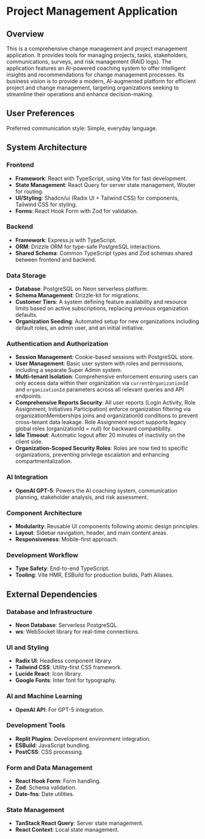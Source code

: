# Project Management Application

## Overview
This is a comprehensive change management and project management application. It provides tools for managing projects, tasks, stakeholders, communications, surveys, and risk management (RAID logs). The application features an AI-powered coaching system to offer intelligent insights and recommendations for change management processes. Its business vision is to provide a modern, AI-augmented platform for efficient project and change management, targeting organizations seeking to streamline their operations and enhance decision-making.

## User Preferences
Preferred communication style: Simple, everyday language.

## System Architecture

### Frontend
- **Framework**: React with TypeScript, using Vite for fast development.
- **State Management**: React Query for server state management, Wouter for routing.
- **UI/Styling**: Shadcn/ui (Radix UI + Tailwind CSS) for components, Tailwind CSS for styling.
- **Forms**: React Hook Form with Zod for validation.

### Backend
- **Framework**: Express.js with TypeScript.
- **ORM**: Drizzle ORM for type-safe PostgreSQL interactions.
- **Shared Schema**: Common TypeScript types and Zod schemas shared between frontend and backend.

### Data Storage
- **Database**: PostgreSQL on Neon serverless platform.
- **Schema Management**: Drizzle-kit for migrations.
- **Customer Tiers**: A system defining feature availability and resource limits based on active subscriptions, replacing previous organization defaults.
- **Organization Seeding**: Automated setup for new organizations including default roles, an admin user, and an initial initiative.

### Authentication and Authorization
- **Session Management**: Cookie-based sessions with PostgreSQL store.
- **User Management**: Basic user system with roles and permissions, including a separate Super Admin system.
- **Multi-tenant Isolation**: Comprehensive enforcement ensuring users can only access data within their organization via `currentOrganizationId` and `organizationId` parameters across all relevant queries and API endpoints.
- **Comprehensive Reports Security**: All user reports (Login Activity, Role Assignment, Initiatives Participation) enforce organization filtering via organizationMemberships joins and organizationId conditions to prevent cross-tenant data leakage. Role Assignment report supports legacy global roles (organizationId = null) for backward compatibility.
- **Idle Timeout**: Automatic logout after 20 minutes of inactivity on the client side.
- **Organization-Scoped Security Roles**: Roles are now tied to specific organizations, preventing privilege escalation and enhancing compartmentalization.

### AI Integration
- **OpenAI GPT-5**: Powers the AI coaching system, communication planning, stakeholder analysis, and risk assessment.

### Component Architecture
- **Modularity**: Reusable UI components following atomic design principles.
- **Layout**: Sidebar navigation, header, and main content areas.
- **Responsiveness**: Mobile-first approach.

### Development Workflow
- **Type Safety**: End-to-end TypeScript.
- **Tooling**: Vite HMR, ESBuild for production builds, Path Aliases.

## External Dependencies

### Database and Infrastructure
- **Neon Database**: Serverless PostgreSQL.
- **ws**: WebSocket library for real-time connections.

### UI and Styling
- **Radix UI**: Headless component library.
- **Tailwind CSS**: Utility-first CSS framework.
- **Lucide React**: Icon library.
- **Google Fonts**: Inter font for typography.

### AI and Machine Learning
- **OpenAI API**: For GPT-5 integration.

### Development Tools
- **Replit Plugins**: Development environment integration.
- **ESBuild**: JavaScript bundling.
- **PostCSS**: CSS processing.

### Form and Data Management
- **React Hook Form**: Form handling.
- **Zod**: Schema validation.
- **Date-fns**: Date utilities.

### State Management
- **TanStack React Query**: Server state management.
- **React Context**: Local state management.